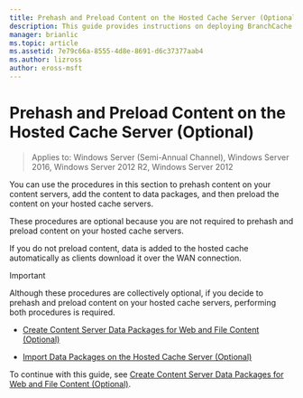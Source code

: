 ```yaml
---
title: Prehash and Preload Content on the Hosted Cache Server (Optional)
description: This guide provides instructions on deploying BranchCache in hosted cache mode on computers running Windows Server 2016 and Windows 10
manager: brianlic
ms.topic: article
ms.assetid: 7e79c66a-8555-4d8e-8691-d6c37377aab4
ms.author: lizross
author: eross-msft
---
```


# Prehash and Preload Content on the Hosted Cache Server \(Optional\)

>Applies to: Windows Server (Semi-Annual Channel), Windows Server 2016, Windows Server 2012 R2, Windows Server 2012

You can use the procedures in this section to prehash content on your content servers, add the content to data packages, and then preload the content on your hosted cache servers.

These procedures are optional because you are not required to prehash and preload content on your hosted cache servers.

If you do not preload content, data is added to the hosted cache automatically as clients download it over the WAN connection.

>[!IMPORTANT]
>Although these procedures are collectively optional, if you decide to prehash and preload content on your hosted cache servers, performing both procedures is required.

- [Create Content Server Data Packages for Web and File Content &#40;Optional&#41;](8-Bc-Data-Packages.md)

- [Import Data Packages on the Hosted Cache Server &#40;Optional&#41;](9-Bc-Import-Data.md)

To continue with this guide, see [Create Content Server Data Packages for Web and File Content &#40;Optional&#41;](8-Bc-Data-Packages.md).